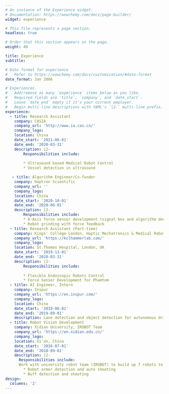 ```yaml
---
# An instance of the Experience widget.
# Documentation: https://wowchemy.com/docs/page-builder/
widget: experience

# This file represents a page section.
headless: true

# Order that this section appears on the page.
weight: 40

title: Experience
subtitle:

# Date format for experience
#   Refer to https://wowchemy.com/docs/customization/#date-format
date_format: Jan 2006

# Experiences.
#   Add/remove as many `experience` items below as you like.
#   Required fields are `title`, `company`, and `date_start`.
#   Leave `date_end` empty if it's your current employer.
#   Begin multi-line descriptions with YAML's `|2-` multi-line prefix.
experience:
  - title: Research Assistant
    company: CASIA
    company_url: 'http://www.ia.cas.cn/'
    company_logo: 
    location: China
    date_start: '2021-06-01'
    date_end: '2020-03-31'
    description: |2-
        Responsibilities include:
        
        * Ultrasound based Medical Robot Control
        * Vessel detection in ultrasound

   - title: Algorithm Engineer/Co-funder
    company: Haptron Scientific
    company_url: ''
    company_logo: 
    location: China
    date_start: '2020-10-01'
    date_end: '2020-06-01'
    description: |2-
        Responsibilities include:
        * 6-Axis force sensor development (signal box and algorithm development)
        * Robot grinding with force feedback
  - title: Research Assistant (Part-time)
    company: Kings' College London, Haptic Mechatronics & Medical Robotics Lab
    company_url: 'https://kclhammerlab.com/'
    company_logo: 
    location: St.Thomas Hospital, London, UK
    date_start: '2019-11-01'
    date_end: '2020-03-31'
    description: |2-
        Responsibilities include:
        
        * Flexible Endoscopic Robots Control
        * Force Senser Development for Phamtom
  - title: AI Engineer, Intern
    company: Inspur
    company_url: 'https://en.inspur.com/'
    company_logo: 
    location: China
    date_start: '2019-06-01'
    date_end: '2019-09-01'
    description: Lane detection and object detection for autonomous driving.
  - title: Robot Vision Development
    company: Xidian University, IROBOT Team
    company_url: 'https://en.xidian.edu.cn/'
    company_logo: 
    location: Xi'an, China
    date_start: '2016-07-01'
    date_end: '2018-09-01'
    description: |2-
      Responsibilities include:
      Work with university robot team (IROBOT) to build up 7 robots to joint ROBOMASTERS Competation
        * Robot armor detection and auto shooting 
        * Buff detection and shooting
design:
  columns: '2'
---
```

